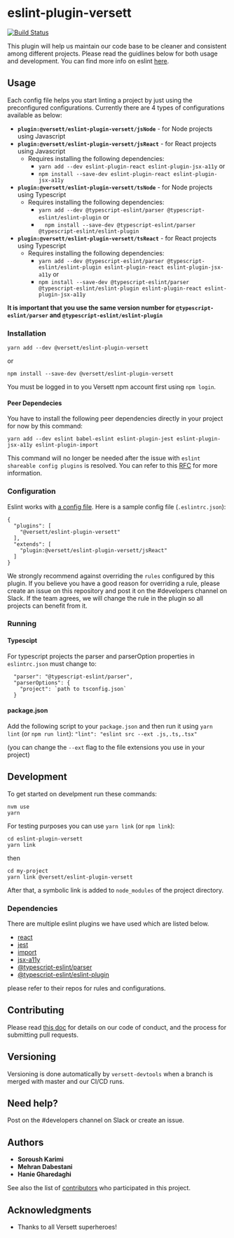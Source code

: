 # eslint-plugin-versett

[![Build Status](https://travis-ci.com/versett/eslint-plugin-versett.svg?token=RyZnHpAxmkfPjEq48bkB&branch=master)](https://travis-ci.com/versett/eslint-plugin-versett)

This plugin will help us maintain our code base to be cleaner and consistent among different projects.
Please read the guidlines below for both usage and development.
You can find more info on eslint [here](https://eslint.org/).

## Usage

Each config file helps you start linting a project by just using the preconfigured configurations. Currently there are 4 types of configurations available as below:
* **`plugin:@versett/eslint-plugin-versett/jsNode`** - for Node projects using Javascript
* **`plugin:@versett/eslint-plugin-versett/jsReact`** - for React 
projects using Javascript
  * Requires installing the following dependencies:
    * `yarn add --dev eslint-plugin-react eslint-plugin-jsx-a11y`
  or
    * `npm install --save-dev eslint-plugin-react eslint-plugin-jsx-a11y`
* **`plugin:@versett/eslint-plugin-versett/tsNode`** - for Node projects using Typescript
  * Requires installing the following dependencies:
    * `yarn add --dev @typescript-eslint/parser @typescript-eslint/eslint-plugin`
  or
    * `  npm install --save-dev @typescript-eslint/parser @typescript-eslint/eslint-plugin`
* **`plugin:@versett/eslint-plugin-versett/tsReact`** - for React projects using 
Typescript
  - Requires installing the following dependencies:
    * `yarn add --dev @typescript-eslint/parser @typescript-eslint/eslint-plugin eslint-plugin-react eslint-plugin-jsx-a11y`
  or
    * `npm install --save-dev @typescript-eslint/parser @typescript-eslint/eslint-plugin eslint-plugin-react eslint-plugin-jsx-a11y`

**It is important that you use the same version number for `@typescript-eslint/parser` and  `@typescript-eslint/eslint-plugin`**



### Installation

```
yarn add --dev @versett/eslint-plugin-versett
```
or
```
npm install --save-dev @versett/eslint-plugin-versett
```
You must be logged in to you Versett npm account first using `npm login`.


#### Peer Dependecies

You have to install the following peer dependencies directly in your project for now by this command:
```
yarn add --dev eslint babel-eslint eslint-plugin-jest eslint-plugin-jsx-a11y eslint-plugin-import
```
This command will no longer be needed after the issue with `eslint shareable config plugins` is resolved. You can refer to this [RFC](https://github.com/eslint/rfcs/pull/7) for more information.

### Configuration

Eslint works with [a config file](https://eslint.org/docs/user-guide/configuring).
Here is a sample config file (`.eslintrc.json`):

```
{
  "plugins": [
    "@versett/eslint-plugin-versett"
  ],
  "extends": [
    "plugin:@versett/eslint-plugin-versett/jsReact"
  ]
}
```

We strongly recommend against overriding the `rules` configured by this plugin. If you believe you have a good reason for overriding a rule, please create an issue on this repository and post it on the #developers channel on Slack. If the team agrees, we will change the rule in the plugin so all projects can benefit from it.

### Running

#### Typescipt

For typescript projects the parser and parserOption properties in `eslintrc.json`  must change to: 

```
  "parser": "@typescript-eslint/parser",
  "parserOptions": {
    "project": `path to tsconfig.json`
  }
```

#### package.json
Add the following script to your `package.json` and then run it using `yarn lint` (or `npm run lint`):
``` "lint": "eslint src --ext .js,.ts,.tsx" ``` 

(you can change the `--ext` flag to the file extensions you use in your project)


## Development

To get started on develpment run these commands:
```
nvm use
yarn
```
For testing purposes you can use `yarn link` (or `npm link`):
```
cd eslint-plugin-versett
yarn link
```
then
```
cd my-project
yarn link @versett/eslint-plugin-versett
```

After that, a symbolic link is added to `node_modules` of the project directory.

### Dependencies

There are multiple eslint plugins we have used which are listed below.

* [react](https://github.com/yannickcr/eslint-plugin-react)
* [jest](https://github.com/jest-community/eslint-plugin-jest)
* [import](https://github.com/benmosher/eslint-plugin-import/)
* [jsx-a11y](https://github.com/evcohen/eslint-plugin-jsx-a11y)
* [@typescript-eslint/parser](https://github.com/typescript-eslint/typescript-eslint/tree/master/packages/parser)
* [@typescript-eslint/eslint-plugin](https://github.com/typescript-eslint/typescript-eslint/tree/master/packages/eslint-plugin)

please refer to their repos for rules and configurations.

## Contributing

Please read [this doc](https://versett.quip.com/zyEcAZ0ZosJn/How-to-Contribute-Code) for details on our code of conduct, and the process for submitting pull requests.

## Versioning

Versioning is done automatically by `versett-devtools` when a branch is merged with master and our CI/CD runs.

## Need help?

Post on the #developers channel on Slack or create an issue.

## Authors

* **Soroush Karimi**
* **Mehran Dabestani**
* **Hanie Gharedaghi**

See also the list of [contributors](https://github.com/versett/eslint-plugin-versett/contributors) who participated in this project.

## Acknowledgments

* Thanks to all Versett superheroes!
